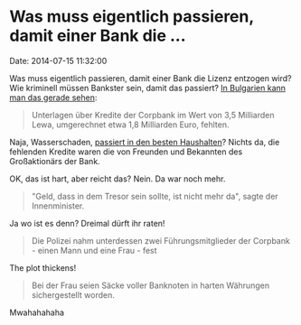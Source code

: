Was muss eigentlich passieren, damit einer Bank die \...
========================================================

Date: 2014-07-15 11:32:00

Was muss eigentlich passieren, damit einer Bank die Lizenz entzogen
wird? Wie kriminell müssen Bankster sein, damit das passiert? [In
Bulgarien kann man das gerade
sehen](http://www.n-tv.de/wirtschaft/Bulgarien-schliesst-viertgroesste-Bank-article13197721.html):

> Unterlagen über Kredite der Corpbank im Wert von 3,5 Milliarden Lewa,
> umgerechnet etwa 1,8 Milliarden Euro, fehlten.

Naja, Wasserschaden, [passiert in den besten
Haushalten](http://blog.fefe.de/?ts=ad439f95)? Nichts da, die fehlenden
Kredite waren die von Freunden und Bekannten des Großaktionärs der Bank.

OK, das ist hart, aber reicht das? Nein. Da war noch mehr.

> \"Geld, dass in dem Tresor sein sollte, ist nicht mehr da\", sagte der
> Innenminister.

Ja wo ist es denn? Dreimal dürft ihr raten!

> Die Polizei nahm unterdessen zwei Führungsmitglieder der Corpbank -
> einen Mann und eine Frau - fest

The plot thickens!

> Bei der Frau seien Säcke voller Banknoten in harten Währungen
> sichergestellt worden.

Mwahahahaha
